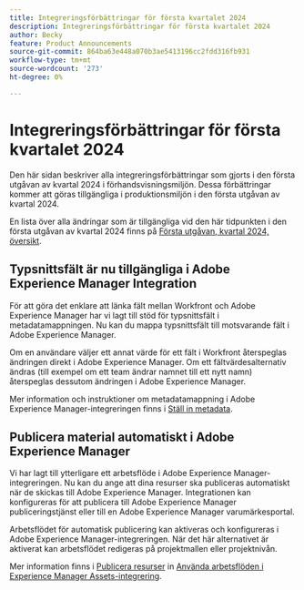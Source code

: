 ```yaml
---
title: Integreringsförbättringar för första kvartalet 2024
description: Integreringsförbättringar för första kvartalet 2024
author: Becky
feature: Product Announcements
source-git-commit: 864ba63e448a070b3ae5413196cc2fdd316fb931
workflow-type: tm+mt
source-wordcount: '273'
ht-degree: 0%

---
```


# Integreringsförbättringar för första kvartalet 2024

Den här sidan beskriver alla integreringsförbättringar som gjorts i den första utgåvan av kvartal 2024 i förhandsvisningsmiljön. Dessa förbättringar kommer att göras tillgängliga i produktionsmiljön i den första utgåvan av kvartal 2024.

En lista över alla ändringar som är tillgängliga vid den här tidpunkten i den första utgåvan av kvartal 2024 finns på [Första utgåvan, kvartal 2024, översikt](/help/quicksilver/product-announcements/product-releases/23-q4-release-activity/23-q4-release-overview.md).

## Typsnittsfält är nu tillgängliga i Adobe Experience Manager Integration

För att göra det enklare att länka fält mellan Workfront och Adobe Experience Manager har vi lagt till stöd för typsnittsfält i metadatamappningen. Nu kan du mappa typsnittsfält till motsvarande fält i Adobe Experience Manager.

Om en användare väljer ett annat värde för ett fält i Workfront återspeglas ändringen direkt i Adobe Experience Manager. Om ett fältvärdesalternativ ändras (till exempel om ett team ändrar namnet till ett nytt namn) återspeglas dessutom ändringen i Adobe Experience Manager.

Mer information och instruktioner om metadatamappning i Adobe Experience Manager-integreringen finns i [Ställ in metadata](/help/quicksilver/administration-and-setup/configure-integrations/configure-aacs-integration.md#set-up-metadata-optional).

## Publicera material automatiskt i Adobe Experience Manager

Vi har lagt till ytterligare ett arbetsflöde i Adobe Experience Manager-integreringen. Nu kan du ange att dina resurser ska publiceras automatiskt när de skickas till Adobe Experience Manager. Integrationen kan konfigureras för att publicera till Adobe Experience Manager publiceringstjänst eller till en Adobe Experience Manager varumärkesportal.

Arbetsflödet för automatisk publicering kan aktiveras och konfigureras i Adobe Experience Manager-integreringen. När det här alternativet är aktiverat kan arbetsflödet redigeras på projektmallen eller projektnivån.

Mer information finns i [Publicera resurser](/help/quicksilver/documents/adobe-workfront-for-experience-manager-assets-essentials/use-aem-workflows.md#publishing-assets) in [Använda arbetsflöden i Experience Manager Assets-integrering](/help/quicksilver/documents/adobe-workfront-for-experience-manager-assets-essentials/use-aem-workflows.md).




